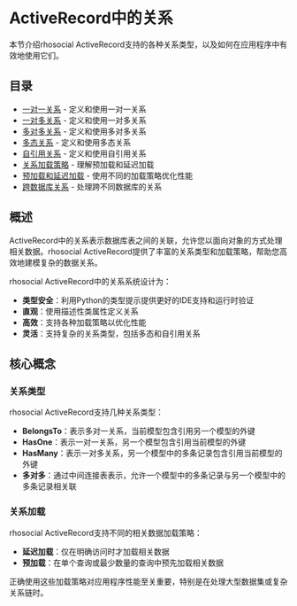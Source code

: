 # ActiveRecord中的关系

本节介绍rhosocial ActiveRecord支持的各种关系类型，以及如何在应用程序中有效地使用它们。

## 目录

- [一对一关系](one_to_one_relationships.md) - 定义和使用一对一关系
- [一对多关系](one_to_many_relationships.md) - 定义和使用一对多关系
- [多对多关系](many_to_many_relationships.md) - 定义和使用多对多关系
- [多态关系](polymorphic_relationships.md) - 定义和使用多态关系
- [自引用关系](self_referential_relationships.md) - 定义和使用自引用关系
- [关系加载策略](relationship_loading_strategies.md) - 理解预加载和延迟加载
- [预加载和延迟加载](eager_and_lazy_loading.md) - 使用不同的加载策略优化性能
- [跨数据库关系](cross_database_relationships.md) - 处理跨不同数据库的关系

## 概述

ActiveRecord中的关系表示数据库表之间的关联，允许您以面向对象的方式处理相关数据。rhosocial ActiveRecord提供了丰富的关系类型和加载策略，帮助您高效地建模复杂的数据关系。

rhosocial ActiveRecord中的关系系统设计为：

- **类型安全**：利用Python的类型提示提供更好的IDE支持和运行时验证
- **直观**：使用描述性类属性定义关系
- **高效**：支持各种加载策略以优化性能
- **灵活**：支持复杂的关系类型，包括多态和自引用关系

## 核心概念

### 关系类型

rhosocial ActiveRecord支持几种关系类型：

- **BelongsTo**：表示多对一关系，当前模型包含引用另一个模型的外键
- **HasOne**：表示一对一关系，另一个模型包含引用当前模型的外键
- **HasMany**：表示一对多关系，另一个模型中的多条记录包含引用当前模型的外键
- **多对多**：通过中间连接表表示，允许一个模型中的多条记录与另一个模型中的多条记录相关联

### 关系加载

rhosocial ActiveRecord支持不同的相关数据加载策略：

- **延迟加载**：仅在明确访问时才加载相关数据
- **预加载**：在单个查询或最少数量的查询中预先加载相关数据

正确使用这些加载策略对应用程序性能至关重要，特别是在处理大型数据集或复杂关系链时。